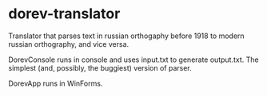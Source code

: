 # dorev-translator
Translator that parses text in russian orthogaphy before 1918 to modern russian orthography, and vice versa.

DorevConsole runs in console and uses input.txt to generate output.txt. The simplest (and, possibly, the buggiest) version of parser.

DorevApp runs in WinForms.
